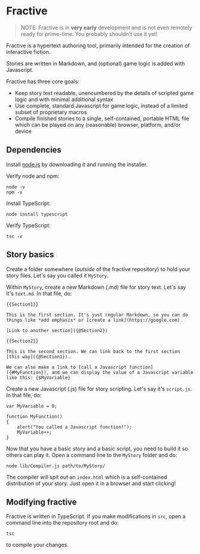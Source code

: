 # Fractive

> NOTE: Fractive is in **very early** development and is not even remotely ready for prime-time. You probably shouldn't use it yet!

Fractive is a hypertext authoring tool, primarily intended for the creation of interactive fiction.

Stories are written in Markdown, and (optional) game logic is added with Javascript.

Fractive has three core goals:

- Keep story text readable, unencumbered by the details of scripted game logic and with minimal additional syntax
- Use complete, standard Javascript for game logic, instead of a limited subset of proprietary macros
- Compile finished stories to a single, self-contained, portable HTML file which can be played on any (reasonable) browser, platform, and/or device

## Dependencies

Install [node.js](https://nodejs.org) by downloading it and running the installer.

Verify node and npm:

	node -v
	npm -v

Install TypeScript:

	node install typescript

Verify TypeScript:

	tsc -v

## Story basics

Create a folder somewhere (*outside* of the fractive repository) to hold your story files. Let's say you called it `MyStory`.

Within `MyStory`, create a new Markdown (.md) file for story text. Let's say it's `text.md`. In that file, do:

	{{Section1}}

	This is the first section. It's just regular Markdown, so you can do things like *add emphasis* or [create a link](https://google.com).

	[Link to another section]({@Section2})

	{{Section2}}

	This is the second section. We can link back to the first section [this way]({@Section1}).

	We can also make a link to [call a Javascript function]({#MyFunction}), and we can display the value of a Javascript variable like this: {$MyVariable}

Create a new Javascript (.js) file for story scripting. Let's say it's `script.js`. In that file, do:

	var MyVariable = 0;

	function MyFunction()
	{
		alert("You called a Javascript function!");
		MyVariable++;
	}

Now that you have a basic story and a basic script, you need to build it so others can play it. Open a command line to the `MyStory` folder and do:

	node lib/Compiler.js path/to/MyStory/

The compiler will spit out an `index.html` which is a self-contained distribution of your story. Just open it in a browser and start clicking!

## Modifying fractive

Fractive is written in TypeScript. If you make modifications in `src`, open a command line into the repository root and do:

	tsc

to compile your changes.
